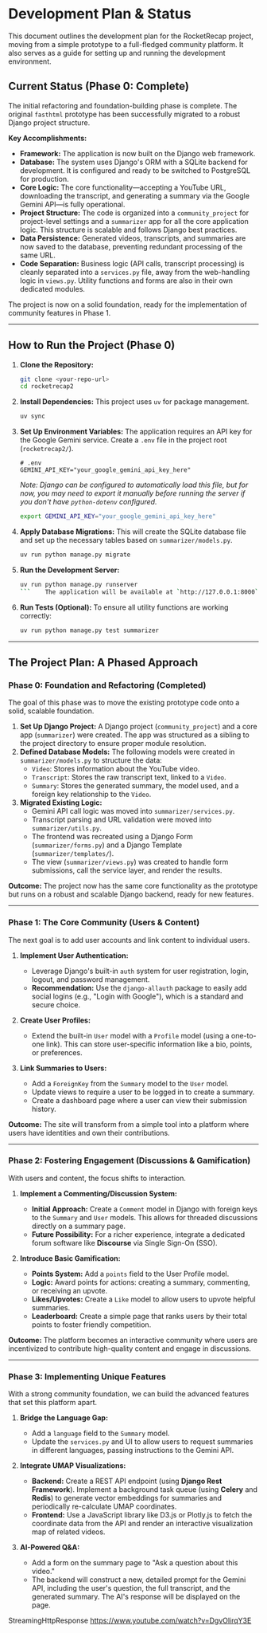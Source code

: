 # Development Plan & Status

This document outlines the development plan for the RocketRecap project, moving from a simple prototype to a full-fledged community platform. It also serves as a guide for setting up and running the development environment.

## Current Status (Phase 0: Complete)

The initial refactoring and foundation-building phase is complete. The original `fasthtml` prototype has been successfully migrated to a robust Django project structure.

**Key Accomplishments:**

*   **Framework:** The application is now built on the Django web framework.
*   **Database:** The system uses Django's ORM with a SQLite backend for development. It is configured and ready to be switched to PostgreSQL for production.
*   **Core Logic:** The core functionality—accepting a YouTube URL, downloading the transcript, and generating a summary via the Google Gemini API—is fully operational.
*   **Project Structure:** The code is organized into a `community_project` for project-level settings and a `summarizer` app for all the core application logic. This structure is scalable and follows Django best practices.
*   **Data Persistence:** Generated videos, transcripts, and summaries are now saved to the database, preventing redundant processing of the same URL.
*   **Code Separation:** Business logic (API calls, transcript processing) is cleanly separated into a `services.py` file, away from the web-handling logic in `views.py`. Utility functions and forms are also in their own dedicated modules.

The project is now on a solid foundation, ready for the implementation of community features in Phase 1.

---

## How to Run the Project (Phase 0)

1.  **Clone the Repository:**
    ```bash
    git clone <your-repo-url>
    cd rocketrecap2
    ```

2.  **Install Dependencies:**
    This project uses `uv` for package management.
    ```bash
    uv sync
    ```

3.  **Set Up Environment Variables:**
    The application requires an API key for the Google Gemini service. Create a `.env` file in the project root (`rocketrecap2/`).
    ```
    # .env
    GEMINI_API_KEY="your_google_gemini_api_key_here"
    ```
    *Note: Django can be configured to automatically load this file, but for now, you may need to export it manually before running the server if you don't have `python-dotenv` configured.*
    ```bash
    export GEMINI_API_KEY="your_google_gemini_api_key_here"
    ```

4.  **Apply Database Migrations:**
    This will create the SQLite database file and set up the necessary tables based on `summarizer/models.py`.
    ```bash
    uv run python manage.py migrate
    ```

5.  **Run the Development Server:**
    ```bash
    uv run python manage.py runserver
    ```    The application will be available at `http://127.0.0.1:8000`.

6.  **Run Tests (Optional):**
    To ensure all utility functions are working correctly:
    ```bash
    uv run python manage.py test summarizer
    ```

---

## The Project Plan: A Phased Approach

### **Phase 0: Foundation and Refactoring (Completed)**

The goal of this phase was to move the existing prototype code onto a solid, scalable foundation.

1.  **Set Up Django Project:** A Django project (`community_project`) and a core app (`summarizer`) were created. The app was structured as a sibling to the project directory to ensure proper module resolution.
2.  **Defined Database Models:** The following models were created in `summarizer/models.py` to structure the data:
    *   `Video`: Stores information about the YouTube video.
    *   `Transcript`: Stores the raw transcript text, linked to a `Video`.
    *   `Summary`: Stores the generated summary, the model used, and a foreign key relationship to the `Video`.
3.  **Migrated Existing Logic:**
    *   Gemini API call logic was moved into `summarizer/services.py`.
    *   Transcript parsing and URL validation were moved into `summarizer/utils.py`.
    *   The frontend was recreated using a Django Form (`summarizer/forms.py`) and a Django Template (`summarizer/templates/`).
    *   The view (`summarizer/views.py`) was created to handle form submissions, call the service layer, and render the results.

**Outcome:** The project now has the same core functionality as the prototype but runs on a robust and scalable Django backend, ready for new features.

---

### **Phase 1: The Core Community (Users & Content)**

The next goal is to add user accounts and link content to individual users.

1.  **Implement User Authentication:**
    *   Leverage Django's built-in `auth` system for user registration, login, logout, and password management.
    *   **Recommendation:** Use the `django-allauth` package to easily add social logins (e.g., "Login with Google"), which is a standard and secure choice.

2.  **Create User Profiles:**
    *   Extend the built-in `User` model with a `Profile` model (using a one-to-one link). This can store user-specific information like a bio, points, or preferences.

3.  **Link Summaries to Users:**
    *   Add a `ForeignKey` from the `Summary` model to the `User` model.
    *   Update views to require a user to be logged in to create a summary.
    *   Create a dashboard page where a user can view their submission history.

**Outcome:** The site will transform from a simple tool into a platform where users have identities and own their contributions.

---

### **Phase 2: Fostering Engagement (Discussions & Gamification)**

With users and content, the focus shifts to interaction.

1.  **Implement a Commenting/Discussion System:**
    *   **Initial Approach:** Create a `Comment` model in Django with foreign keys to the `Summary` and `User` models. This allows for threaded discussions directly on a summary page.
    *   **Future Possibility:** For a richer experience, integrate a dedicated forum software like **Discourse** via Single Sign-On (SSO).

2.  **Introduce Basic Gamification:**
    *   **Points System:** Add a `points` field to the User Profile model.
    *   **Logic:** Award points for actions: creating a summary, commenting, or receiving an upvote.
    *   **Likes/Upvotes:** Create a `Like` model to allow users to upvote helpful summaries.
    *   **Leaderboard:** Create a simple page that ranks users by their total points to foster friendly competition.

**Outcome:** The platform becomes an interactive community where users are incentivized to contribute high-quality content and engage in discussions.

---

### **Phase 3: Implementing Unique Features**

With a strong community foundation, we can build the advanced features that set this platform apart.

1.  **Bridge the Language Gap:**
    *   Add a `language` field to the `Summary` model.
    *   Update the `services.py` and UI to allow users to request summaries in different languages, passing instructions to the Gemini API.

2.  **Integrate UMAP Visualizations:**
    *   **Backend:** Create a REST API endpoint (using **Django Rest Framework**). Implement a background task queue (using **Celery** and **Redis**) to generate vector embeddings for summaries and periodically re-calculate UMAP coordinates.
    *   **Frontend:** Use a JavaScript library like D3.js or Plotly.js to fetch the coordinate data from the API and render an interactive visualization map of related videos.

3.  **AI-Powered Q&A:**
    *   Add a form on the summary page to "Ask a question about this video."
    *   The backend will construct a new, detailed prompt for the Gemini API, including the user's question, the full transcript, and the generated summary. The AI's response will be displayed on the page.


StreamingHttpResponse
https://www.youtube.com/watch?v=DgvOlirqY3E
